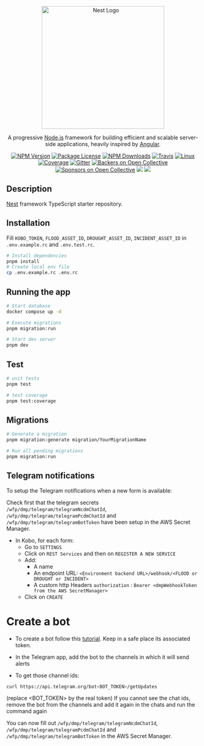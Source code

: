 <p align="center">
  <a href="http://nestjs.com/" target="blank"><img src="https://nestjs.com/img/logo_text.svg" width="320" alt="Nest Logo" /></a>
</p>

[travis-image]: https://api.travis-ci.org/nestjs/nest.svg?branch=master
[travis-url]: https://travis-ci.org/nestjs/nest
[linux-image]: https://img.shields.io/travis/nestjs/nest/master.svg?label=linux
[linux-url]: https://travis-ci.org/nestjs/nest

  <p align="center">A progressive <a href="http://nodejs.org" target="blank">Node.js</a> framework for building efficient and scalable server-side applications, heavily inspired by <a href="https://angular.io" target="blank">Angular</a>.</p>
    <p align="center">
<a href="https://www.npmjs.com/~nestjscore"><img src="https://img.shields.io/npm/v/@nestjs/core.svg" alt="NPM Version" /></a>
<a href="https://www.npmjs.com/~nestjscore"><img src="https://img.shields.io/npm/l/@nestjs/core.svg" alt="Package License" /></a>
<a href="https://www.npmjs.com/~nestjscore"><img src="https://img.shields.io/npm/dm/@nestjs/core.svg" alt="NPM Downloads" /></a>
<a href="https://travis-ci.org/nestjs/nest"><img src="https://api.travis-ci.org/nestjs/nest.svg?branch=master" alt="Travis" /></a>
<a href="https://travis-ci.org/nestjs/nest"><img src="https://img.shields.io/travis/nestjs/nest/master.svg?label=linux" alt="Linux" /></a>
<a href="https://coveralls.io/github/nestjs/nest?branch=master"><img src="https://coveralls.io/repos/github/nestjs/nest/badge.svg?branch=master#5" alt="Coverage" /></a>
<a href="https://gitter.im/nestjs/nestjs?utm_source=badge&utm_medium=badge&utm_campaign=pr-badge&utm_content=body_badge"><img src="https://badges.gitter.im/nestjs/nestjs.svg" alt="Gitter" /></a>
<a href="https://opencollective.com/nest#backer"><img src="https://opencollective.com/nest/backers/badge.svg" alt="Backers on Open Collective" /></a>
<a href="https://opencollective.com/nest#sponsor"><img src="https://opencollective.com/nest/sponsors/badge.svg" alt="Sponsors on Open Collective" /></a>
  <a href="https://paypal.me/kamilmysliwiec"><img src="https://img.shields.io/badge/Donate-PayPal-dc3d53.svg"/></a>
  <a href="https://twitter.com/nestframework"><img src="https://img.shields.io/twitter/follow/nestframework.svg?style=social&label=Follow"></a>
</p>
  <!--[![Backers on Open Collective](https://opencollective.com/nest/backers/badge.svg)](https://opencollective.com/nest#backer)
  [![Sponsors on Open Collective](https://opencollective.com/nest/sponsors/badge.svg)](https://opencollective.com/nest#sponsor)-->

## Description

[Nest](https://github.com/nestjs/nest) framework TypeScript starter repository.

## Installation

Fill `KOBO_TOKEN`, `FLOOD_ASSET_ID`, `DROUGHT_ASSET_ID`, `INCIDENT_ASSET_ID` in `.env.example.rc` and `.env.test.rc`.

```bash
# Install dependencies
pnpm install
# Create local env file
cp .env.example.rc .env.rc
```

## Running the app

```bash
# Start database
docker compose up -d

# Execute migrations
pnpm migration:run

# Start dev server
pnpm dev
```

## Test

```bash
# unit tests
pnpm test

# test coverage
pnpm test:coverage
```

## Migrations

```bash
# Generate a migration
pnpm migration:generate migration/YourMigrationName

# Run all pending migrations
pnpm migration:run
```

## Telegram notifications

To setup the Telegram notifications when a new form is available:

Check first that the telegram secrets `/wfp/dmp/telegram/telegramNcdmChatId`, `/wfp/dmp/telegram/telegramPcdmChatId` and `/wfp/dmp/telegram/telegramBotToken` have been setup in the AWS Secret Manager.

- In Kobo, for each form:
  - Go to `SETTINGS`
  - Click on `REST Services` and then on `REGISTER A NEW SERVICE`
  - Add:
    - A name
    - An endpoint URL: `<Environment backend URL>/webhook/<FLOOD or DROUGHT or INCIDENT>`
    - A custom http Headers `authorization` : `Bearer <dmpWebhookToken from the AWS SecretManager>`
  - Click on `CREATE`

# Create a bot

- To create a bot follow this [tutorial](https://core.telegram.org/bots/tutorial).
  Keep in a safe place its associated token.

- In the Telegram app, add the bot to the channels in which it will send alerts

- To get those channel ids:

```sh
curl https://api.telegram.org/bot<BOT_TOKEN>/getUpdates
```

(replace <BOT_TOKEN> by the real token)
If you cannot see the chat ids, remove the bot from the channels and add it again in the chats and run the command again

You can now fill out `/wfp/dmp/telegram/telegramNcdmChatId`, `/wfp/dmp/telegram/telegramPcdmChatId` and `/wfp/dmp/telegram/telegramBotToken` in the AWS Secret Manager.

